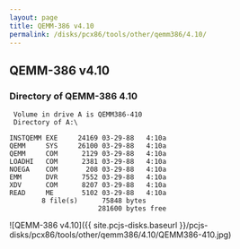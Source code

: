 ```yaml
---
layout: page
title: QEMM-386 v4.10
permalink: /disks/pcx86/tools/other/qemm386/4.10/
---
```


QEMM-386 v4.10
--------------

### Directory of QEMM-386 4.10

	 Volume in drive A is QEMM386-410
	 Directory of A:\

	INSTQEMM EXE     24169 03-29-88   4:10a
	QEMM     SYS     26100 03-29-88   4:10a
	QEMM     COM      2129 03-29-88   4:10a
	LOADHI   COM      2381 03-29-88   4:10a
	NOEGA    COM       208 03-29-88   4:10a
	EMM      DVR      7552 03-29-88   4:10a
	XDV      COM      8207 03-29-88   4:10a
	READ     ME       5102 03-29-88   4:10a
	        8 file(s)      75848 bytes
	                      281600 bytes free

![QEMM-386 v4.10]({{ site.pcjs-disks.baseurl }}/pcjs-disks/pcx86/tools/other/qemm386/4.10/QEMM386-410.jpg)
